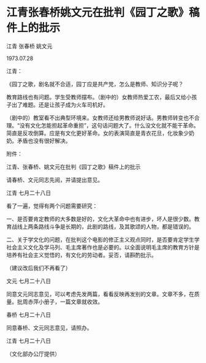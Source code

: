 # 江青张春桥姚文元在批判《园丁之歌》稿件上的批示

江青 张春桥 姚文元

1973.07.28

江青：

《园丁之歌，剧名就不合适，园丁应是共产党，怎么是教师、知识分子呢？

教育路线也有问题。学生受教师摆布。（剧中的）女教师热爱工农，最后又给小孩子出了难题。还是让孩子成为火车司机好。

（剧中的）教室看不出典型环境来。女教师还给男教师说好话。男教师转变也不合理。“没有文化怎能担起革命重担”，这句话问题大了。什么没文化就不能干革命。简直是反攻倒算。应是有文化更好革命。女的表演简直是青衣花旦，化妆象少奶奶。矛盾也没有很好解决。

附件：

江青、张春桥、姚文元在批判《园丁之歌》稿件上的批示

请春桥、文元同志先阅，并请提出意见。

江青 七月二十八日

看了一遍，觉得有两个问题需要研究：

一、是否要肯定教师的大多数是好的，文化大革命中也有进步，坏人是很少数。教育战线上两条路线斗争是长期的，此剧的路线，及其歌颂的人物，都是错误的。

二、关于学文化的问题，在批判这个电影的修正主义观点同时，是否要肯定学生学社会主义文化及学马列、毛主席著作也是必要的。以全面说明毛主席的教育方针是培养有社会主义觉悟的，有文化的劳动者。妥否，请斟酌批示。

（建议改后我们不再看了）

文元 七月二十八日

同意文元同志意见，可以考虑先发两篇，看看反映再发别的文章。文章不多，在质量。批周赤萍小册子，一篇文章就收效。

春桥 七月二十八日

同意春桥、文元同志意见，请照办。

江青 七月二十八日

（文化部办公厅提供）